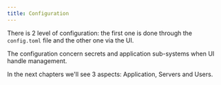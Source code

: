 ```yaml
---
title: Configuration
---
```


There is 2 level of configuration: the first one is done through the `config.toml` file and the other one via the UI.

The configuration concern secrets and application sub-systems when UI handle management.

In the next chapters we'll see 3 aspects: Application, Servers and Users.
